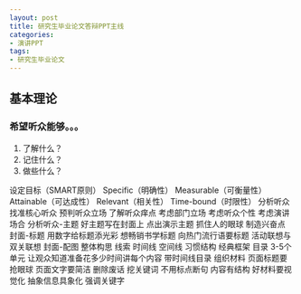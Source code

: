 ```yaml
---
layout: post
title: 研究生毕业论文答辩PPT主线
categories:
- 演讲PPT
tags:
- 研究生毕业论文
---
```


## 基本理论

### 希望听众能够。。。

1. 了解什么？
2. 记住什么？
3. 做些什么？


设定目标（SMART原则）
Specific（明确性）
Measurable（可衡量性）
Attainable（可达成性）
Relevant（相关性）
Time-bound（时限性）
分析听众
找准核心听众
预判听众立场
了解听众痒点
考虑部门立场
考虑听众个性
考虑演讲场合
分析听众-主题
好主题写在封面上
点出演示主题
抓住人的眼球
制造兴奋点
封面-标题
用数字给标题添光彩
想畅销书学标题
向热门流行语要标题
活动联想与双关联想
封面-配图
整体构思
线索
时间线
空间线
习惯结构
经典框架
目录
3-5个单元
让观众知道准备花多少时间讲每个内容
带时间线目录
组织材料
页面标题要抢眼球
页面文字要简洁
删除废话
挖关键词
不用标点断句
内容有结构
好材料要视觉化
抽象信息具象化
强调关键字

